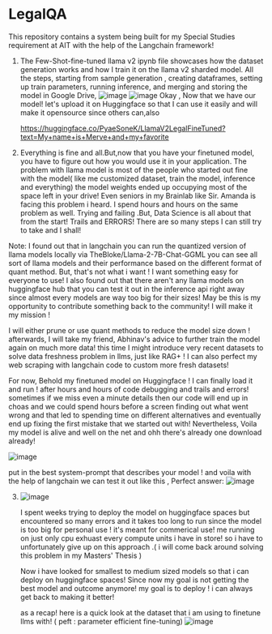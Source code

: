 # LegalQA
This repository contains a system being built for my Special Studies requirement at AIT with the help of the Langchain framework!

1. The Few-Shot-fine-tuned llama v2 ipynb file showcases how the dataset generation works and how I train it on the llama v2 sharded model. All the steps, starting from sample generation , creating dataframes, setting up train parameters, running inference, and merging and storing the model in Google Drive,
   ![image](https://github.com/soneeee22000/LegalQA/assets/109932809/a3133a4c-33ae-428f-b87b-e9807e70f9bf)
   ![image](https://github.com/soneeee22000/LegalQA/assets/109932809/2ed56ff3-afc3-4c88-a0bf-a2f478fd8949)
Okay , Now that we have our model! let's upload it on Huggingface so that I can use it easily and will make it opensource since others can,also
 
   https://huggingface.co/PyaeSoneK/LlamaV2LegalFineTuned?text=My+name+is+Merve+and+my+favorite

  2. Everything is fine and all.But,now that you have your finetuned model, you have to figure out how you would use it in your application. The problem with llama model is most of the people who started out fine with the model( like me customized dataset, train the model, inference and everything) the model weights ended up occupying most of the space left in your drive! Even seniors in my Brainlab like Sir. Amanda is facing this problem i heard. I spend hours and hours on the same problem as well. Trying and failing .But, Data Science is all about that from the start! Trails and ERRORS! There are so many steps I can still try to take and I shall!

Note: I found out that in langchain you can run the quantized version of llama models locally via TheBloke/Llama-2-7B-Chat-GGML you can see all sort of llama models and their performance based on the different format of quant method. But, that's not what i want ! I want something easy for everyone to use! I also found out that there aren't any llama models on huggingface hub that you can test it out in the inference api right away since almost every models are way too big for their sizes! May be this is my opportunity to contribute something back to the community! I will make it my mission ! 

I will either prune or use quant methods to reduce the model size down ! afterwards, I will take my friend, Abhinav's advice to further train the model again on much more data! this time I might introduce very recent datasets to solve data freshness problem in llms, just like RAG+ ! I can also perfect my web scraping with langchain code to custom more fresh datasets! 

For now, Behold my finetuned model on Huggingface ! I can finally load it and run ! after hours and hours of code debugging and trails and errors! sometimes if we miss even a minute details then our code will end up in choas and we could spend hours before a screen finding out what went wrong and that led to spending time on different alternatives and eventually end up fixing the first mistake that we started out with! Nevertheless, Voila my model is alive and well on the net and ohh there's already one download already! 

![image](https://github.com/soneeee22000/LegalQA/assets/109932809/069b7b33-8764-4b13-bfa8-cf95793d7cd3)

put in the best system-prompt that describes your model ! and voila with the help of langchain we can test it out like this , Perfect answer:
![image](https://github.com/soneeee22000/LegalQA/assets/109932809/88cd3bed-94d9-4b97-b9a1-c5c9f06253cf)



3. ![image](https://github.com/soneeee22000/LegalQA/assets/109932809/05082c8f-26e6-4c4e-881f-76cd6ce470d0)

   I spent weeks trying to deploy the model on huggingface spaces but encountered so many errors and it takes too long to run since the model is too big for personal use ! it's meant for commerical use! me running on just only cpu exhuast every compute units i have in store! so i have to unfortunately give up on this approach .( i will come back around solving this problem in my Masters' Thesis )

   Now i have looked for smallest to medium sized models so that i can deploy on huggingface spaces! Since now my goal is not getting the best model and outcome anymore! my goal is to deploy ! i can always get back to making it better!

   as a recap! here is a quick look at the dataset that i am using to finetune llms with! ( peft : parameter efficient fine-tuning)
   ![image](https://github.com/soneeee22000/LegalQA/assets/109932809/15fcb4b6-6b9b-4b6a-8915-aeab076c768a)







   
